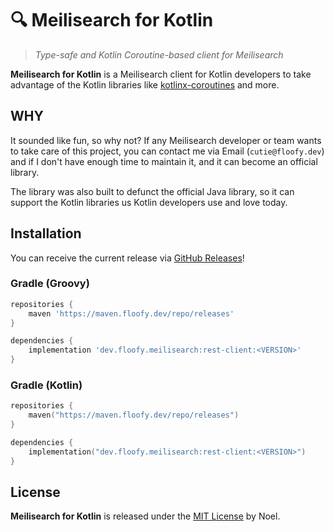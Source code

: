 # 🔍 Meilisearch for Kotlin
> *Type-safe and Kotlin Coroutine-based client for Meilisearch*

**Meilisearch for Kotlin** is a Meilisearch client for Kotlin developers to take advantage of the Kotlin libraries like
[kotlinx-coroutines](https://github.com/Kotlin/kotlinx.coroutines) and more.

## WHY
It sounded like fun, so why not? If any Meilisearch developer or team wants to take care of this project, you can contact
me via Email (`cutie@floofy.dev`) and if I don't have enough time to maintain it, and it can become an official library.

The library was also built to defunct the official Java library, so it can support the Kotlin libraries us Kotlin developers
use and love today.

## Installation
You can receive the current release via [GitHub Releases](https://github.com/auguwu/meilisearch-kt/releases)!

### Gradle (Groovy)
```groovy
repositories {
    maven 'https://maven.floofy.dev/repo/releases'
}

dependencies {
    implementation 'dev.floofy.meilisearch:rest-client:<VERSION>'
}
```

### Gradle (Kotlin)
```kotlin
repositories {
    maven("https://maven.floofy.dev/repo/releases")
}

dependencies {
    implementation("dev.floofy.meilisearch:rest-client:<VERSION>")
}
```

## License
**Meilisearch for Kotlin** is released under the [MIT License](/LICENSE) by Noel.

